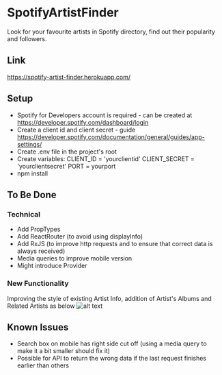 # SpotifyArtistFinder
Look for your favourite artists in Spotify directory, find out their popularity and followers.

## Link
https://spotify-artist-finder.herokuapp.com/

## Setup
- Spotify for Developers account is required - can be created at https://developer.spotify.com/dashboard/login
- Create a client id and client secret - guide https://developer.spotify.com/documentation/general/guides/app-settings/
- Create .env file in the project's root
- Create variables: 
CLIENT_ID = 'yourclientid'
CLIENT_SECRET = 'yourclientsecret'
PORT = yourport
- npm install

## To Be Done
### Technical
- Add PropTypes
- Add ReactRouter (to avoid using displayInfo)
- Add RxJS (to improve http requests and to ensure that correct data is always received)
- Media queries to improve mobile version
- Might introduce Provider

### New Functionality 
Improving the style of existing Artist Info, addition of Artist's Albums and Related Artists as below
![alt text](https://i.imgur.com/CkfAJmj.jpg)

## Known Issues
- Search box on mobile has right side cut off (using a media query to make it a bit smaller should fix it)
- Possible for API to return the wrong data if the last request finishes earlier than others
